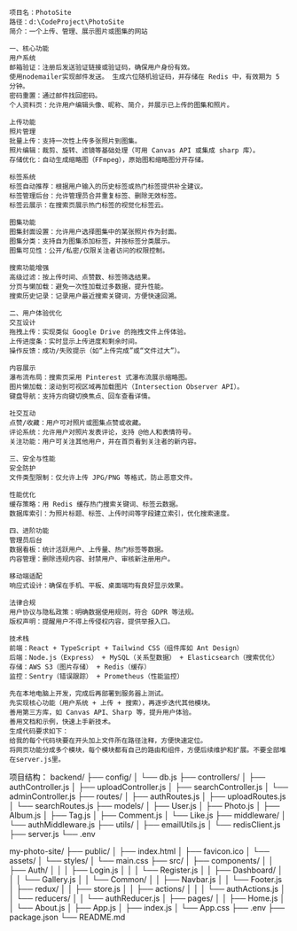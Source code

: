 
    项目名：PhotoSite
    路径：d:\CodeProject\PhotoSite
    简介：一个上传、管理、展示图片或图集的网站

    一、核心功能
    用户系统
    邮箱验证：注册后发送验证链接或验证码，确保用户身份有效。 
    使用nodemailer实现邮件发送。 生成六位随机验证码，并存储在 Redis 中，有效期为 5 分钟。 
    密码重置：通过邮件找回密码。 
    个人资料页：允许用户编辑头像、昵称、简介，并展示已上传的图集和照片。 

    上传功能 
    照片管理 
    批量上传：支持一次性上传多张照片到图集。 
    照片编辑：裁剪、旋转、滤镜等基础处理（可用 Canvas API 或集成 sharp 库）。 
    存储优化：自动生成缩略图（FFmpeg），原始图和缩略图分开存储。 

    标签系统 
    标签自动推荐：根据用户输入的历史标签或热门标签提供补全建议。 
    标签管理后台：允许管理员合并重复标签、删除无效标签。 
    标签云展示：在搜索页展示热门标签的视觉化标签云。 

    图集功能 
    图集封面设置：允许用户选择图集中的某张照片作为封面。 
    图集分类：支持自为图集添加标签，并按标签分类展示。 
    图集可见性：公开/私密/仅限关注者访问的权限控制。 

    搜索功能增强 
    高级过滤：按上传时间、点赞数、标签筛选结果。 
    分页与懒加载：避免一次性加载过多数据，提升性能。 
    搜索历史记录：记录用户最近搜索关键词，方便快速回溯。 

    二、用户体验优化
    交互设计 
    拖拽上传：实现类似 Google Drive 的拖拽文件上传体验。 
    上传进度条：实时显示上传进度和剩余时间。 
    操作反馈：成功/失败提示（如“上传完成”或“文件过大”）。 

    内容展示 
    瀑布流布局：搜索页采用 Pinterest 式瀑布流展示缩略图。 
    图片懒加载：滚动到可视区域再加载图片（Intersection Observer API）。 
    键盘导航：支持方向键切换焦点、回车查看详情。 

    社交互动 
    点赞/收藏：用户可对照片或图集点赞或收藏。 
    评论系统：允许用户对照片发表评论，支持 @他人和表情符号。 
    关注功能：用户可关注其他用户，并在首页看到关注者的新内容。 

    三、安全与性能
    安全防护 
    文件类型限制：仅允许上传 JPG/PNG 等格式，防止恶意文件。 

    性能优化  
    缓存策略：用 Redis 缓存热门搜索关键词、标签云数据。 
    数据库索引：为照片标题、标签、上传时间等字段建立索引，优化搜索速度。
    
    四、进阶功能
    管理员后台 
    数据看板：统计活跃用户、上传量、热门标签等数据。 
    内容管理：删除违规内容、封禁用户、审核新注册用户。 
    
    移动端适配 
    响应式设计：确保在手机、平板、桌面端均有良好显示效果。 

    法律合规 
    用户协议与隐私政策：明确数据使用规则，符合 GDPR 等法规。 
    版权声明：提醒用户不得上传侵权内容，提供举报入口。 

    技术栈
    前端：React + TypeScript + Tailwind CSS（组件库如 Ant Design） 
    后端：Node.js（Express） + MySQL（关系型数据） + Elasticsearch（搜索优化） 
    存储：AWS S3（图片存储） + Redis（缓存） 
    监控：Sentry（错误跟踪） + Prometheus（性能监控） 

    先在本地电脑上开发，完成后再部署到服务器上测试。 
    先实现核心功能（用户系统 + 上传 + 搜索），再逐步迭代其他模块。
    善用第三方库，如 Canvas API、Sharp 等，提升用户体验。
    善用文档和示例，快速上手新技术。
    生成代码要求如下：
    给我的每个代码块要在开头加上文件所在路径注释，方便快速定位。
    将网页功能分成多个模块，每个模块都有自己的路由和组件，方便后续维护和扩展。不要全部堆在server.js里。

项目结构：
backend/
├── config/
│   └── db.js
├── controllers/
│   ├── authController.js
│   ├── uploadController.js
│   ├── searchController.js
│   └── adminController.js
├── routes/
│   ├── authRoutes.js
│   ├── uploadRoutes.js
│   └── searchRoutes.js
├── models/
│   ├── User.js
│   ├── Photo.js
│   ├── Album.js
│   ├── Tag.js
│   ├── Comment.js
│   └── Like.js
├── middleware/
│   └── authMiddleware.js
├── utils/
│   ├── emailUtils.js
│   └── redisClient.js
├── server.js
└── .env

my-photo-site/
├── public/
│   ├── index.html
│   ├── favicon.ico
│   └── assets/
│       └── styles/
│           └── main.css
├── src/
│   ├── components/
│   │   ├── Auth/
│   │   │   ├── Login.js
│   │   │   └── Register.js
│   │   ├── Dashboard/
│   │   │   └── Gallery.js
│   │   └── Common/
│   │       ├── Navbar.js
│   │       └── Footer.js
│   ├── redux/
│   │   ├── store.js
│   │   ├── actions/
│   │   │   └── authActions.js
│   │   └── reducers/
│   │       └── authReducer.js
│   ├── pages/
│   │   ├── Home.js
│   │   └── About.js
│   ├── App.js
│   ├── index.js
│   └── App.css
├── .env
├── package.json
└── README.md

